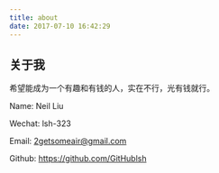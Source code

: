 ```yaml
---
title: about
date: 2017-07-10 16:42:29
---
```

## 关于我

希望能成为一个有趣和有钱的人，实在不行，光有钱就行。


Name: Neil Liu

Wechat: lsh-323

Email: 2getsomeair@gmail.com

Github: https://github.com/GitHublsh
